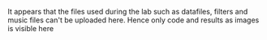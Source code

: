 It appears that the files used during the lab such as datafiles, filters and music files can't be uploaded here. Hence only code and results as images is visible here

